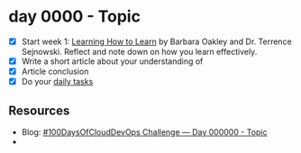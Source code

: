 # day 0000 - Topic

- [x] Start week 1: [Learning How to Learn](https://www.coursera.org/learn/learning-how-to-learn) by Barbara Oakley and Dr. Terrence Sejnowski. Reflect and note down on how you learn effectively.
- [x] Write a short article about your understanding of
- [x] Article conclusion
- [x] Do your [daily tasks](https://github.com/agcdtmr/100DaysOfCloudDevOps/blob/main/README.md#do-the-work-work-work-work)

## Resources

- Blog: [#100DaysOfCloudDevOps Challenge — Day 000000 - Topic]()
- []()
